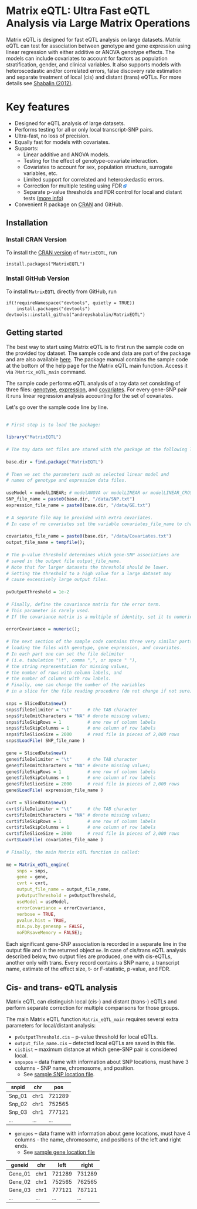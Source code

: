 # Matrix eQTL: Ultra Fast eQTL Analysis via Large Matrix Operations

Matrix eQTL is designed for fast eQTL analysis on large datasets.
Matrix eQTL can test for association between genotype
and gene expression using linear regression
with either additive or ANOVA genotype effects.
The models can include covariates to account for factors
as population stratification, gender, and clinical variables.
It also supports models with heteroscedastic and/or correlated errors,
false discovery rate estimation and
separate treatment of local (cis) and distant (trans) eQTLs.
For more details see
[Shabalin (2012)](https://academic.oup.com/bioinformatics/article/28/10/1353/213326).

# Key features

* Designed for eQTL analysis of large datasets.
* Performs testing for all or only local transcript-SNP pairs.
* Ultra-fast, no loss of precision.
* Equally fast for models with covariates.
* Supports:
    * Linear additive and ANOVA models.
    * Testing for the effect of genotype-covariate interaction.
    * Covariates to account for sex, population structure, surrogate variables, etc.
    * Limited support for correlated and heteroskedastic errors.
    * Correction for multiple testing using FDR [![External link](website/external.png "External link")](http://en.wikipedia.org/wiki/False_discovery_rate)
    * Separate p-value thresholds and FDR control for local and distant tests ([more info](website/runit.md#cis "Local and distant tests"))
* Convenient R package on [CRAN](https://CRAN.R-project.org/package=MatrixEQTL) and GitHub.

## Installation

### Install CRAN Version

To install the
[CRAN version](https://CRAN.R-project.org/package=MatrixEQTL)
of `MatrixEQTL`, run

```
install.packages("MatrixEQTL")
```

### Install GitHub Version

To install `MatrixEQTL` directly from GitHub, run

```
if(!requireNamespace("devtools", quietly = TRUE))
    install.packages("devtools")
devtools::install_github("andreyshabalin/MatrixEQTL")
```

## Getting started

The best way to start using Matrix eQTL is to first run the sample code on the provided toy dataset.
The sample code and data are part of the package and are also available [here](data).
The package manual contains the sample code at the bottom of the help page for the Matrix eQTL main function.
Access it via `?Matrix_eQTL_main` command.

The sample code performs eQTL analysis of a toy data set consisting of three files:
[genotype](data/SNP.txt), [expression](data/GE.txt), and [covariates](data/Covariates.txt).
For every gene-SNP pair it runs linear regression analysis accounting for the set of covariates.

Let's go over the sample code line by line.

```r

# First step is to load the package:

library("MatrixEQTL")

# The toy data set files are stored with the package at the following location.

base.dir = find.package("MatrixEQTL")

# Then we set the parameters such as selected linear model and
# names of genotype and expression data files.

useModel = modelLINEAR; # modelANOVA or modelLINEAR or modelLINEAR_CROSS
SNP_file_name = paste0(base.dir, "/data/SNP.txt")
expression_file_name = paste0(base.dir, "/data/GE.txt")

# A separate file may be provided with extra covariates.
# In case of no covariates set the variable covariates_file_name to character().

covariates_file_name = paste0(base.dir, "/data/Covariates.txt")
output_file_name = tempfile();

# The p-value threshold determines which gene-SNP associations are
# saved in the output file output_file_name.
# Note that for larger datasets the threshold should be lower.
# Setting the threshold to a high value for a large dataset may
# cause excessively large output files.

pvOutputThreshold = 1e-2

# Finally, define the covariance matrix for the error term.
# This parameter is rarely used.
# If the covariance matrix is a multiple of identity, set it to numeric().

errorCovariance = numeric();

# The next section of the sample code contains three very similar parts
# loading the files with genotype, gene expression, and covariates.
# In each part one can set the file delimiter
# (i.e. tabulation "\t", comma ",", or space " "),
# the string representation for missing values,
# the number of rows with column labels, and
# the number of columns with row labels.
# Finally, one can change the number of the variables
# in a slice for the file reading procedure (do not change if not sure).

snps = SlicedData$new()
snps$fileDelimiter = "\t"      # the TAB character
snps$fileOmitCharacters = "NA" # denote missing values;
snps$fileSkipRows = 1          # one row of column labels
snps$fileSkipColumns = 1       # one column of row labels
snps$fileSliceSize = 2000      # read file in pieces of 2,000 rows
snps$LoadFile( SNP_file_name )

gene = SlicedData$new()
gene$fileDelimiter = "\t"      # the TAB character
gene$fileOmitCharacters = "NA" # denote missing values;
gene$fileSkipRows = 1          # one row of column labels
gene$fileSkipColumns = 1       # one column of row labels
gene$fileSliceSize = 2000      # read file in pieces of 2,000 rows
gene$LoadFile( expression_file_name )

cvrt = SlicedData$new()
cvrt$fileDelimiter = "\t"      # the TAB character
cvrt$fileOmitCharacters = "NA" # denote missing values;
cvrt$fileSkipRows = 1          # one row of column labels
cvrt$fileSkipColumns = 1       # one column of row labels
cvrt$fileSliceSize = 2000      # read file in pieces of 2,000 rows
cvrt$LoadFile( covariates_file_name )

# Finally, the main Matrix eQTL function is called:

me = Matrix_eQTL_engine(
    snps = snps,
    gene = gene,
    cvrt = cvrt,
    output_file_name = output_file_name,
    pvOutputThreshold = pvOutputThreshold,
    useModel = useModel,
    errorCovariance = errorCovariance,
    verbose = TRUE,
    pvalue.hist = TRUE,
    min.pv.by.genesnp = FALSE,
    noFDRsaveMemory = FALSE);

```

Each significant gene-SNP association is recorded in a separate line in the output file and in the returned object `me`.
In case of cis/trans eQTL analysis described below, two output files are produced, one with cis-eQTLs, another only with trans.
Every record contains a SNP name, a transcript name, estimate of the effect size, t- or F-statistic, p-value, and FDR.


## Cis- and trans- eQTL analysis

Matrix eQTL can distinguish local (cis-) and distant (trans-) eQTLs and
perform separate correction for multiple comparisons for those groups.

<!--- The <a href="R.html#cis">second sample code</a> shows how to run such analysis. --->

The main Matrix eQTL function `Matrix_eQTL_main` requires several extra parameters for local/distant analysis:

* `pvOutputThreshold.cis` &ndash; p-value threshold for local eQTLs.
* `output_file_name.cis` &ndash; detected local eQTLs are saved in this file.
* `cisDist` &ndash; maximum distance at which gene-SNP pair is considered local.</li>
* `snpspos` &ndash; data frame with information about SNP locations, must have 3 columns - SNP name, chromosome, and position.
    * See [sample SNP location file](data/snpsloc.txt).

| snpid  | chr  |	pos  |
| ------ | ---- | ------ |
| Snp_01 | chr1 | 721289 |
| Snp_02 | chr1 | 752565 | 
| Snp_03 | chr1 | 777121 |
|  ...   | ...  |  ...   |

* `genepos` &ndash; data frame with information about gene locations, must have 4 columns - the name, chromosome, and positions of the left and right ends.
    * See [sample gene location file](data/geneloc.txt)

| geneid   | chr  | left   | right  |
| -------- | ---  | ------ | ------ |
| Gene_01  | chr1 | 721289 | 731289 |
| Gene_02  | chr1 | 752565 | 762565 |
| Gene_03  | chr1 | 777121 | 787121 |  
|  ...     | ...  |  ...   |  ...   |

<!--- For more information see Matrix eQTL reference manual via command `Matrix_eQTL_main` in R or click <code><a href="html/Matrix_eQTL_main.html">Matrix_eQTL_main</a></code>.</p> --->








































